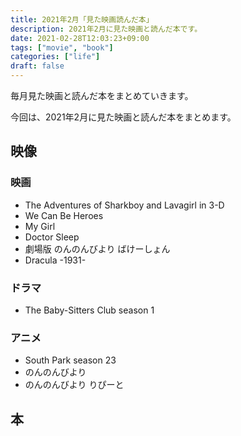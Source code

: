 ```yaml
---
title: 2021年2月「見た映画読んだ本」
description: 2021年2月に見た映画と読んだ本です。
date: 2021-02-28T12:03:23+09:00
tags: ["movie", "book"]
categories: ["life"]
draft: false
---
```


毎月見た映画と読んだ本をまとめていきます。

今回は、2021年2月に見た映画と読んだ本をまとめます。

## 映像

### 映画

* The Adventures of Sharkboy and Lavagirl in 3-D
* We Can Be Heroes
* My Girl
* Doctor Sleep
* 劇場版 のんのんびより ばけーしょん
* Dracula -1931-

### ドラマ

* The Baby-Sitters Club season 1

### アニメ

* South Park season 23
* のんのんびより
* のんのんびより りぴーと

## 本

